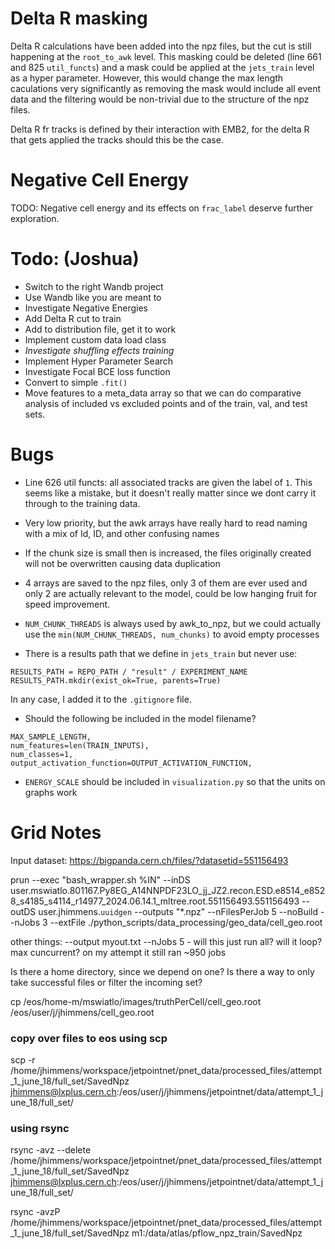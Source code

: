 # Delta R masking

Delta R calculations have been added into the npz files, but the cut is still happening at the `root_to_awk` level. This masking could be deleted (line 661 and 825 `util_functs`) and a mask could be applied at the `jets_train` level as a hyper parameter. However, this would change the max length caculations very significantly as removing the mask would include all event data and the filtering would be non-trivial due to the structure of the npz files. 

Delta R fr tracks is defined by their interaction with EMB2, for the delta R that gets applied the tracks should this be the case.

# Negative Cell Energy

TODO: Negative cell energy and its effects on `frac_label` deserve further exploration.

# Todo: (Joshua)


- Switch to the right Wandb project
- Use Wandb like you are meant to 
- Investigate Negative Energies
- Add Delta R cut to train
- Add to distribution file, get it to work
- Implement custom data load class
- *Investigate shuffling effects training*
- Implement Hyper Parameter Search
- Investigate Focal BCE loss function
- Convert to simple `.fit()`
- Move features to a meta_data array so that we can do comparative analysis of included vs excluded points and of the train, val, and test sets.

# Bugs

- Line 626 util functs: all associated tracks are given the label of `1`. This seems like a mistake, but it doesn't really matter since we dont carry it through to the training data.

- Very low priority, but the awk arrays have really hard to read naming with a mix of Id, ID, and other confusing names

- If the chunk size is small then is increased, the files originally created will not be overwritten causing data duplication

- 4 arrays are saved to the npz files, only 3 of them are ever used and only 2 are actually relevant to the model, could be low hanging fruit for speed improvement.

- `NUM_CHUNK_THREADS` is always used by awk_to_npz, but we could actually use the `min(NUM_CHUNK_THREADS, num_chunks)` to avoid empty processes

- There is a results path that we define in `jets_train` but never use: 
```
RESULTS_PATH = REPO_PATH / "result" / EXPERIMENT_NAME
RESULTS_PATH.mkdir(exist_ok=True, parents=True)
```

In any case, I added it to the `.gitignore` file.

- Should the following be included in the model filename?

```
MAX_SAMPLE_LENGTH, 
num_features=len(TRAIN_INPUTS), 
num_classes=1, 
output_activation_function=OUTPUT_ACTIVATION_FUNCTION,
```

- `ENERGY_SCALE` should be included in `visualization.py` so that the units on graphs work


# Grid Notes

Input dataset: https://bigpanda.cern.ch/files/?datasetid=551156493

prun --exec "bash_wrapper.sh %IN" --inDS user.mswiatlo.801167.Py8EG_A14NNPDF23LO_jj_JZ2.recon.ESD.e8514_e8528_s4185_s4114_r14977_2024.06.14.1_mltree.root.551156493.551156493 --outDS user.jhimmens.`uuidgen` --outputs "*.npz" --nFilesPerJob 5 --noBuild --nJobs 3 --extFile ./python_scripts/data_processing/geo_data/cell_geo.root

other things:
--output myout.txt
--nJobs 5 - will this just run all? will it loop? max cuncurrent? on my attempt it still ran ~950 jobs

Is there a home directory, since we depend on one?
Is there a way to only take successful files or filter the incoming set?

cp /eos/home-m/mswiatlo/images/truthPerCell/cell_geo.root /eos/user/j/jhimmens/cell_geo.root

### copy over files to eos using scp
scp -r /home/jhimmens/workspace/jetpointnet/pnet_data/processed_files/attempt_1_june_18/full_set/SavedNpz jhimmens@lxplus.cern.ch:/eos/user/j/jhimmens/jetpointnet/data/attempt_1_june_18/full_set/
 
### using rsync
rsync -avz --delete /home/jhimmens/workspace/jetpointnet/pnet_data/processed_files/attempt_1_june_18/full_set/SavedNpz jhimmens@lxplus.cern.ch:/eos/user/j/jhimmens/jetpointnet/data/attempt_1_june_18/full_set/

rsync -avzP /home/jhimmens/workspace/jetpointnet/pnet_data/processed_files/attempt_1_june_18/full_set/SavedNpz m1:/data/atlas/pflow_npz_train/SavedNpz